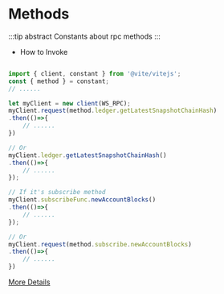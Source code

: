 # Methods

:::tip abstract
Constants about rpc methods
:::

- How to Invoke

```javascript

import { client, constant } from '@vite/vitejs';
const { method } = constant;
// ......

let myClient = new client(WS_RPC);
myClient.request(method.ledger.getLatestSnapshotChainHash)
.then(()=>{
    // ......
})

// Or
myClient.ledger.getLatestSnapshotChainHash()
.then(()=>{
    // ......
});

// If it's subscribe method
myClient.subscribeFunc.newAccountBlocks()
.then(()=>{
    // ......
});

// Or
myClient.request(method.subscribe.newAccountBlocks)
.then(()=>{
    // ......
})
```

[More Details](/api/rpc/)
